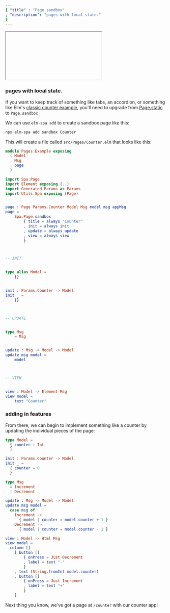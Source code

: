 ```yaml
---
{ "title" : "Page.sandbox"
, "description": "pages with local state."
}
---
```


<iframe></iframe>

### pages with local state.

If you want to keep track of something like tabs, an accordion, or something like
Elm's [classic counter example](https://elm-lang.org/examples/buttons), you'll need
to upgrade from [Page.static](./static) to `Page.sandbox`

We can use `elm-spa add` to create a sandbox page like this:

```bash
npx elm-spa add sandbox Counter
```

This will create a file called `src/Pages/Counter.elm` that looks like this:

```elm
module Pages.Example exposing
  ( Model
  , Msg
  , page
  )

import Spa.Page
import Element exposing (..)
import Generated.Params as Params
import Utils.Spa exposing (Page)


page : Page Params.Counter Model Msg model msg appMsg
page =
    Spa.Page.sandbox
        { title = always "Counter"
        , init = always init
        , update = always update
        , view = always view
        }



-- INIT


type alias Model =
    {}


init : Params.Counter -> Model
init _ =
    {}



-- UPDATE


type Msg
    = Msg


update : Msg -> Model -> Model
update msg model =
    model



-- VIEW


view : Model -> Element Msg
view model =
    text "Counter"
```

### adding in features

From there, we can begin to implement something like a counter by updating the
individual pieces of the page:

```elm
type Model =
  { counter : Int
  }
```

```elm
init : Params.Counter -> Model
init _ =
  { counter = 0
  }
```

```elm
type Msg
  = Increment
  | Decrement
```

```elm
update : Msg -> Model -> Model
update msg model =
  case msg of
    Increment ->
      { model | counter = model.counter + 1 }
    Decrement ->
      { model | counter = model.counter - 1 }
```

```elm
view : Model -> Html Msg
view model =
  column []
    [ button []
        { onPress = Just Decrement
        , label = text "-"
        }
    , text (String.fromInt model.counter)
    , button []
        { onPress = Just Increment
        , label = text "+"
        }
    ]
```

Next thing you know, we've got a page at `/counter` with our counter app!